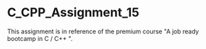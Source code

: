 # C_CPP_Assignment_15
This assignment is in reference of the premium course "A job ready bootcamp in C / C++ ".
